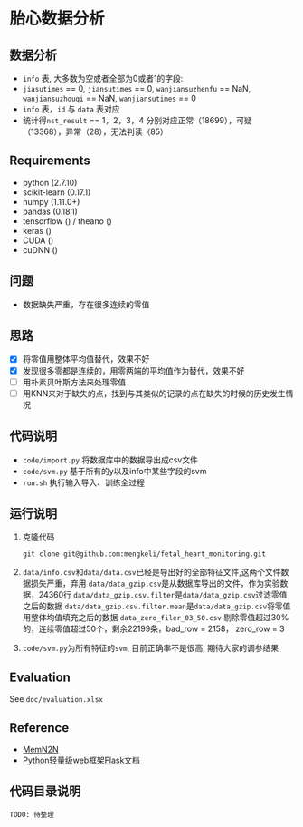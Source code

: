 # 胎心数据分析

## 数据分析
- `info` 表, 大多数为空或者全部为0或者1的字段: 
- `jiasutimes` == 0, `jiansutimes` == 0, `wanjiansuzhenfu` == NaN, `wanjiansuzhouqi` == NaN, `wanjiansutimes` == 0
- `info` 表，`id` 与 `data` 表对应
- 统计得`nst_result` == 1，2，3，4 分别对应正常（18699），可疑（13368），异常（28），无法判读（85）

## Requirements
- python (2.7.10)
- scikit-learn (0.17.1)
- numpy (1.11.0+)
- pandas (0.18.1)
- tensorflow () / theano ()
- keras ()
- CUDA ()
- cuDNN ()

## 问题

- 数据缺失严重，存在很多连续的零值

## 思路

- [x] 将零值用整体平均值替代，效果不好
- [x] 发现很多零都是连续的，用零两端的平均值作为替代，效果不好
- [ ] 用朴素贝叶斯方法来处理零值
- [ ] 用KNN来对于缺失的点，找到与其类似的记录的点在缺失的时候的历史发生情况

## 代码说明

- `code/import.py` 将数据库中的数据导出成csv文件
- `code/svm.py` 基于所有的y以及info中某些字段的svm
- `run.sh` 执行输入导入、训练全过程

## 运行说明
1. 克隆代码

   ```
   git clone git@github.com:mengkeli/fetal_heart_monitoring.git
   ```

2. `data/info.csv`和`data/data.csv`已经是导出好的全部特征文件,这两个文件数据损失严重，弃用
`data/data_gzip.csv`是从数据库导出的文件，作为实验数据，24360行
`data/data_gzip.csv.filter`是`data/data_gzip.csv`过滤零值之后的数据
`data/data_gzip.csv.filter.mean`是`data/data_gzip.csv`将零值用整体均值填充之后的数据
`data_zero_filer_03_50.csv` 剔除零值超过30%的，连续零值超过50个，剩余22199条，bad_row = 2158， zero_row = 3


3. `code/svm.py`为所有特征的`svm`, 目前正确率不是很高, 期待大家的调参结果

## Evaluation
See `doc/evaluation.xlsx`

## Reference
- [MemN2N](https://github.com/priyank87/memn2n)
- [Python轻量级web框架Flask文档](http://flask.pocoo.org/)

## 代码目录说明
```
TODO: 待整理
```

